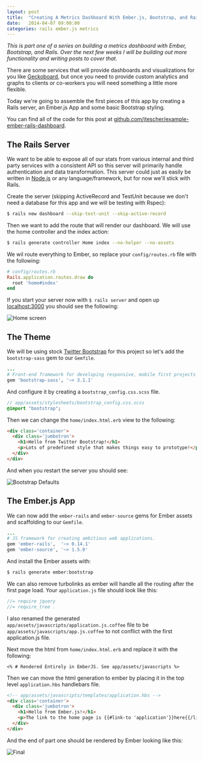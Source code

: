 ```yaml
---
layout: post
title:  "Creating A Metrics Dashboard With Ember.js, Bootstrap, and Rails - Part 1"
date:   2014-04-07 09:00:00
categories: rails ember.js metrics
---
```


*This is part one of a series on building a metrics dashboard with Ember, Bootstrap, and Rails. Over the next few weeks
I will be building out more functionality and writing posts to cover that.*

There are some services that will provide dashboards and visualizations for you like
[Geckoboard](http://www.geckoboard.com/), but once you need to provide custom analytics and graphs to clients or
co-workers you will need something a little more flexible.

Today we're going to assemble the first pieces of this app by creating a Rails server, an Ember.js App and some basic
Bootstrap styling.

You can find all of the code for this post at
[github.com/jtescher/example-ember-rails-dashboard](https://github.com/jtescher/example-ember-rails-dashboard).

The Rails Server
----------------

We want to be able to expose all of our stats from various internal and third party services with a consistent API so
this server will primarily handle authentication and data transformation. This server could just as easily be written
in [Node.js](http://nodejs.org/) or any language/framework, but for now we'll stick with Rails.

Create the server (skipping ActiveRecord and TestUnit because we don't need a database for this app and we will be
testing with Rspec):

```bash
$ rails new dashboard --skip-test-unit --skip-active-record
```

Then we want to add the route that will render our dashboard. We will use the home controller and the index action:

```bash
$ rails generate controller Home index --no-helper --no-assets
```

We wil route everything to Ember, so replace your `config/routes.rb` file with the following:

```ruby
# config/routes.rb
Rails.application.routes.draw do
  root 'home#index'
end
```

If you start your server now with `$ rails server` and open up [localhost:3000](http://localhost:3000) you should see
the following:

![Home screen](https://jtescher.github.io/assets/creating-a-metrics-dashboard-with-ember-and-rails-part-one/home-screen.png)

The Theme
---------

We will be using stock [Twitter Bootstrap](http://getbootstrap.com/) for this project so let's add the `bootstrap-sass`
gem to our `Gemfile`.

```ruby
...
# Front-end framework for developing responsive, mobile first projects on the web.
gem 'bootstrap-sass', '~> 3.1.1'
```

And configure it by creating a `bootstrap_config.css.scss` file.

```sass
// app/assets/stylesheets/bootstrap_config.css.scss
@import "bootstrap";
```

Then we can change the `home/index.html.erb` view to the following:

```html
<div class='container'>
  <div class='jumbotron'>
    <h1>Hello from Twitter Bootstrap!</h1>
    <p>Lots of predefined style that makes things easy to prototype!</p>
  </div>
</div>
```

And when you restart the server you should see:

![Bootstrap Defaults](https://jtescher.github.io/assets/creating-a-metrics-dashboard-with-ember-and-rails-part-one/bootstrap-defaults.png)

The Ember.js App
----------------


We can now add the `ember-rails` and `ember-source` gems for Ember assets and scaffolding to our `Gemfile`.

```ruby
...
# JS framework for creating ambitious web applications.
gem 'ember-rails',  '~> 0.14.1'
gem 'ember-source', '~> 1.5.0'
```

And install the Ember assets with:

```bash
$ rails generate ember:bootstrap
```

We can also remove turbolinks as ember will handle all the routing after the first page load. Your `application.js` file
should look like this:

```js
//= require jquery
//= require_tree .
```

I also renamed the generated `app/assets/javascripts/application.js.coffee` file to be
`app/assets/javascripts/app.js.coffee` to not conflict with the first application.js file.

Next move the html from `home/index.html.erb` and replace it with the following:

```erb
<% # Rendered Entirely in EmberJS. See app/assets/javascripts %>
```

Then we can move the html generation to ember by placing it in the top level `application.hbs` handlebars file.

```html
<!-- app/assets/javascripts/templates/application.hbs -->
<div class='container'>
  <div class='jumbotron'>
    <h1>Hello from Ember.js!</h1>
    <p>The link to the home page is {{#link-to 'application'}}here{{/link-to}}</p>
  </div>
</div>
```

And the end of part one should be rendered by Ember looking like this:

![Final](https://jtescher.github.io/assets/creating-a-metrics-dashboard-with-ember-and-rails-part-one/ember-home-screen.png)
